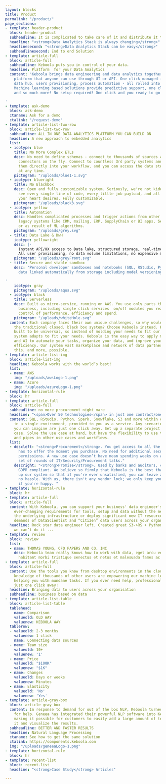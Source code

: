 ```yaml
---
layout: blocks
title: Product
permalink: "/product/"
page_sections:
- template: header-product
  block: header-product
  subheadline: It is complicated to take care of it and distribute it to the users
  headline: "<strong>Data Analytics Stack is always changing</strong>"
  headlinesecond: "<strong>Data Analytics Stack can be easy</strong>"
  subheadlinesecond: End to end Solution
- template: article-full
  block: article-full
  subheadline: Keboola puts you in control of your data.
  headline: Platform  for your Data Analytics
  content: 'Keboola brings data engineering and data analytics together on one single
    platform that anyone can use through UI or API. One click managed infrastructure,
    data hub, users provisioning, process automation - all rolled into one platform.
    Machine learning based solutions provide predictive support, one click scaffolding
    and so much more! No setup required! One click and you ready to go!

'
- template: ask-demo
  block: ask-demo
  ctaname: Ask for a demo
  ctalink: "/request-demo"
- template: article-list-two-row
  block: article-list-two-row
  subheadline: ALL IN ONE DATA ANALYTICS PLATFORM YOU CAN BUILD ON
  headline: A new approach to embedded analytics
  list:
  - icotype: blue
    title: No More Complex ETLs
    desc: No need to define schemas - connect to thousands of sources and create new
      connectors on the fly. Connect to countless 3rd party systems and integrate
      them directly into your workflow, and you can access the data stored by Keboola
      at any time.
    pictogram: "/uploads/blue1-1.svg"
  - icotype: blueright
    title: No Blackbox
    desc: Open and fully customizable system. Seriously, we're not kidding. You can
      see every single line of code, every little job payload, and all the data streams
      your heart desires. Fully customizable.
    pictogram: "/uploads/black3.svg"
  - icotype: yellow
    title: Automation
    desc: Handles complicated processes and trigger actions from other SaaS apps and
      legacy systems like CRM, mailing, ERP, SupplyChain or BI apps. Setup manually
      or as result of ML algorithms.
    pictogram: "/uploads/grey.svg"
  - title: Data Lake & DwH
    icotype: yellowright
    desc: |-
      Instant API/UX access to Data lake, structured storage, real-time analytical datawarehouses for your teams, processed data storage and data catalogs.
      All user provisioning, no data volume limitations, no expensive maintenance cost.
    pictogram: "/uploads/greyFront.svg"
  - title: Secure and stable sandbox
    desc: 'Personal developer sandboxes and notebooks (SQL, RStudio, Python) with
      data linked automatically from storage including model versioning.

'
    icotype: gray
    pictogram: "/uploads/aqua.svg"
  - icotype: black
    title: Serverless
    desc: Built as micro-service, running on AWS. You use only parts that suit your
      business, including single click services  on/off modules you really need. Total
      control of performance, efficiency and spend.
    pictogram: "/uploads/whiteHole.svg"
  content: Each company faces their own unique challenges, so why would you go with
    the traditional closed, black box system? Choose Keboola instead. Keboola was
    built to be universal, so instead of molding your needs to fit our system, our
    system adapts to fit your needs. Keboola is the easy way to apply machine learning
    and AI to automate your tasks, organize your data, and improve your operational
    efficiency. Our system vast marketplace and network of data partners make all
    this, and more, possible.
- template: article-list-img
  block: article-list-img
  headline: Keboola works with the world’s best!
  list:
  - name: AWS
    img: "/uploads/awsLogo-1.png"
  - name: Azure
    img: "/uploads/azureLogo-1.png"
- template: horizontal-rule
  block: hr
- template: article-full
  block: article-full
  subheadline: no more procurement night mare
  headline: "<span>Over 50 technologies</span> in just one contract/one invoice "
  content: SQL, RStudio, Python, Spark, Snowflake, S3 and more within one contract,
    in a single environment, provided to you as a service. Any scenarios and configurations
    you can imagine are just one click away. Set up a separate project for each use
    case. Solve the use case at hand, but have the flexibility to use the results
    and pipes in other use cases and workflows.
  list:
  - descleft: "<strong>Procurement</strong>. You get access to all the tools Keboola
      has to offer the moment you purchase. No need for additional security or procurement
      permissions. A new use case doesn’t have mean spending weeks on a whole new
      set of rounds of IT/Security/Procurement talks."
    descright: "<strong>Promise</strong>. Used by banks and auditors, completely secure,
      GDPR compliant. We believe so firmly that Keboola is the best that we've set
      up our system so that if you're ever unsatisfied, you can leave anytime with
      no hassle. With us, there isn't any vendor lock; we only keep your business
      if you're happy. "
- template: horizontal-rule
  block: hr
- template: article-full
  block: article-full
  content: With Keboola, you can support your business' data engineer's and data scientist's
    ever-changing requirements for tools, setup and data without the need to change
    the underlying infrastructure or deploy significant new IT resources to handle
    demands of DataScientist and “Citizen” data users across your organisation.
  headline: Rock star data engineer left. Created great S3->RS + Python ... but now
    we can’t do it ...
- template: review
  block: review
  list:
  - name: THOMAS YOUNG, CFO PAPERS AND CO. INC
    desc: Keboola team really knows how to work with data, eget arcu velit. Pellentesque
      habitant morbi tristique senectus et netus et malesuada fames ac turpis egestas.
- template: article-full
  block: article-full
  content: Use the tools you know from desktop environments in the cloud with the
    knowledge of thousands of other users are empowering our machine learning and
    helping you with mundane tasks. If you ever need help, professional support is
    just one click away!
  headline: Bringing data to users across your organisation
  subheadline: business based on data
- template: article-list-table
  block: article-list-table
  tablehead:
    name: Comparison
    valueold: OLD WAY
    valuenew: KEBOOLA WAY
  tablerow:
  - valueold: 2-3 months
    valuenew: 1 click
    name: Connecting data sources
  - name: Team size
    valueold: 10+
    valuenew: '1'
  - name: Price
    valueold: "$100K"
    valuenew: "$1K"
  - name: Changes
    valueold: Days or weeks
    valuenew: Minutes
  - name: Elasticity
    valueold: 'No'
    valuenew: 'Yes'
- template: article-gray-box
  block: article-gray-box
  content: In response to demand for out of the box NLP, Keboola turned to Geneea
    for help. Geneea has integrated their powerful NLP software into Keboola’s platform
    making it possible for customers to easily add a large amount of text, process
    it and visualize the results.
  subheadline: BETTER AND FASTER RESULTS
  headline: Natural Language Processing
  ctaname: See how to get the same solution
  ctalink: https://components.keboola.com
  img: "/uploads/geneeaLogo-1.png"
- template: horizontal-rule
  block: hr
- template: recent-list
  block: recent-list
  headline: "<strong>Case Study</strong> Articles"

---
```

